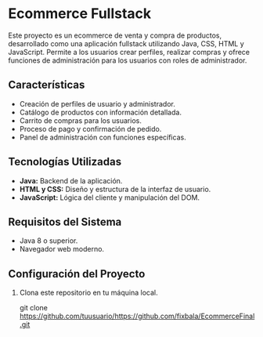 # Ecommerce Fullstack

Este proyecto es un ecommerce de venta y compra de productos, desarrollado como una aplicación fullstack utilizando Java, CSS, HTML y JavaScript. Permite a los usuarios crear perfiles, realizar compras y ofrece funciones de administración para los usuarios con roles de administrador.

## Características

- Creación de perfiles de usuario y administrador.
- Catálogo de productos con información detallada.
- Carrito de compras para los usuarios.
- Proceso de pago y confirmación de pedido.
- Panel de administración con funciones específicas.

## Tecnologías Utilizadas

- **Java:** Backend de la aplicación.
- **HTML y CSS:** Diseño y estructura de la interfaz de usuario.
- **JavaScript:** Lógica del cliente y manipulación del DOM.

## Requisitos del Sistema
 
- Java 8 o superior.
- Navegador web moderno.

## Configuración del Proyecto

1. Clona este repositorio en tu máquina local.
   
   git clone https://github.com/tuusuario/https://github.com/fixbala/EcommerceFinal.git
